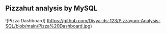 ## Pizzahut analysis by MySQL
![Pizza Dashboard] (https://github.com/Divya-ds-123/Pizzayum-Analysis-SQL/blob/main/Pizza%20Dashboard.jpg)
